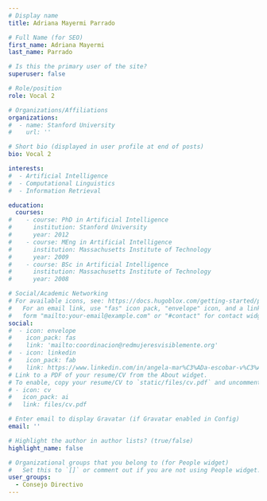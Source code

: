 ```yaml
---
# Display name
title: Adriana Mayermi Parrado

# Full Name (for SEO)
first_name: Adriana Mayermi
last_name: Parrado

# Is this the primary user of the site?
superuser: false

# Role/position
role: Vocal 2

# Organizations/Affiliations
organizations:
#  - name: Stanford University
#    url: ''

# Short bio (displayed in user profile at end of posts)
bio: Vocal 2

interests:
#  - Artificial Intelligence
#  - Computational Linguistics
#  - Information Retrieval

education:
  courses:
#    - course: PhD in Artificial Intelligence
#      institution: Stanford University
#      year: 2012
#    - course: MEng in Artificial Intelligence
#      institution: Massachusetts Institute of Technology
#      year: 2009
#    - course: BSc in Artificial Intelligence
#      institution: Massachusetts Institute of Technology
#      year: 2008

# Social/Academic Networking
# For available icons, see: https://docs.hugoblox.com/getting-started/page-builder/#icons
#   For an email link, use "fas" icon pack, "envelope" icon, and a link in the
#   form "mailto:your-email@example.com" or "#contact" for contact widget.
social:
#  - icon: envelope
#    icon_pack: fas
#    link: 'mailto:coordinacion@redmujeresvisiblemente.org'
#  - icon: linkedin
#    icon_pack: fab
#    link: https://www.linkedin.com/in/angela-mar%C3%ADa-escobar-v%C3%A1squez-063562129/
# Link to a PDF of your resume/CV from the About widget.
# To enable, copy your resume/CV to `static/files/cv.pdf` and uncomment the lines below.
# - icon: cv
#   icon_pack: ai
#   link: files/cv.pdf

# Enter email to display Gravatar (if Gravatar enabled in Config)
email: ''

# Highlight the author in author lists? (true/false)
highlight_name: false

# Organizational groups that you belong to (for People widget)
#   Set this to `[]` or comment out if you are not using People widget.
user_groups:
  - Consejo Directivo
---
```


